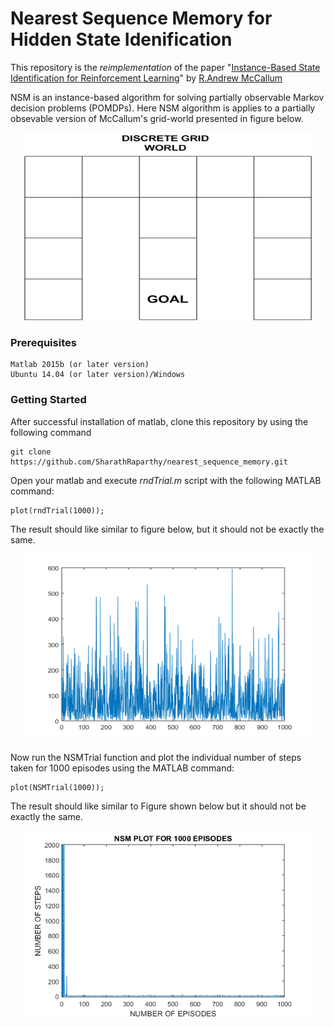 # Nearest Sequence Memory for Hidden State Idenification

This repository is the *reimplementation* of the paper "[Instance-Based State Identification for Reinforcement Learning](https://papers.nips.cc/paper/932-instance-based-state-identification-for-reinforcement-learning.pdf)" by [R.Andrew McCallum](https://people.cs.umass.edu/~mccallum/)

NSM is an instance-based algorithm for solving partially observable Markov decision problems (POMDPs). Here NSM algorithm is applies to a partially obsevable version of McCallum's grid-world presented in figure below.
<p align="center">
  <img width="460" height="300" src="https://raw.githubusercontent.com/SharathRaparthy/semantic_segmentation/master/discrete_world.png">
</p>

### Prerequisites
```
Matlab 2015b (or later version)
Ubuntu 14.04 (or later version)/Windows
```


### Getting Started
After successful installation of matlab, clone this repository by using the following command

```
git clone https://github.com/SharathRaparthy/nearest_sequence_memory.git
```
Open your matlab and execute *rndTrial.m* script with the following MATLAB command:

```
plot(rndTrial(1000));
```
The result should like similar to figure below, but it should not be exactly the same.

<p align="center">
  <img width="460" height="300" src="https://raw.githubusercontent.com/SharathRaparthy/nearest_sequence_memory/master/rndTrial.png">
</p>


Now run the NSMTrial function and plot the individual number of steps taken for 1000
episodes using the MATLAB command:
```
plot(NSMTrial(1000));
```
The result should like similar to Figure shown below but it should not be exactly the same.
<p align="center">
  <img width="460" height="300" src="https://raw.githubusercontent.com/SharathRaparthy/semantic_segmentation/master/NSMplot.png">
</p>
